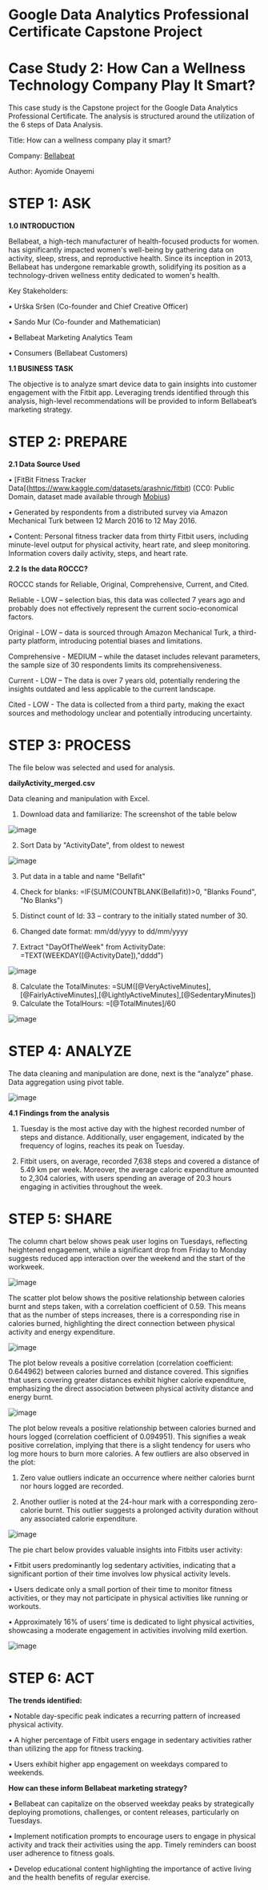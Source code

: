# Google Data Analytics Professional Certificate Capstone Project
# Case Study 2: How Can a Wellness Technology Company Play It Smart?
This case study is the Capstone project for the Google Data Analytics Professional Certificate. The analysis is structured around the utilization of the 6 steps of Data Analysis. 

Title: How can a wellness company play it smart?

Company: [Bellabeat](https://bellabeat.com/)

Author: Ayomide Onayemi

# STEP 1: ASK

**1.0 INTRODUCTION**

Bellabeat, a high-tech manufacturer of health-focused products for women.  has significantly impacted women's well-being by gathering data on activity, sleep, stress, and reproductive health. Since its inception in 2013, Bellabeat has undergone remarkable growth, solidifying its position as a technology-driven wellness entity dedicated to women's health.

Key Stakeholders:

•	Urška Sršen (Co-founder and Chief Creative Officer)

•	Sando Mur (Co-founder and Mathematician)

•	Bellabeat Marketing Analytics Team

•	Consumers (Bellabeat Customers)

**1.1 BUSINESS TASK**

The objective is to analyze smart device data to gain insights into customer engagement with the Fitbit app. Leveraging trends identified through this analysis, high-level recommendations will be provided to inform Bellabeat’s marketing strategy.

# STEP 2: PREPARE

**2.1 Data Source Used**

•	 [FitBit Fitness Tracker Data[(https://www.kaggle.com/datasets/arashnic/fitbit) (CC0: Public Domain, dataset made available through [Mobius](https://www.kaggle.com/arashnic))

•	Generated by respondents from a distributed survey via Amazon Mechanical Turk between 12 March 2016 to 12 May 2016.

•	Content: Personal fitness tracker data from thirty Fitbit users, including minute-level output for physical activity, heart rate, and sleep monitoring. Information covers daily activity, steps, and heart rate.

**2.2 Is the data ROCCC?**

ROCCC stands for Reliable, Original, Comprehensive, Current, and Cited. 

Reliable - LOW – selection bias, this data was collected 7 years ago and probably does not effectively represent the current socio-economical factors.

Original - LOW – data is sourced through Amazon Mechanical Turk, a third-party platform, introducing potential biases and limitations.

Comprehensive - MEDIUM – while the dataset includes relevant parameters, the sample size of 30 respondents limits its comprehensiveness.

Current - LOW – The data is over 7 years old, potentially rendering the insights outdated and less applicable to the current landscape.

Cited - LOW - The data is collected from a third party, making the exact sources and methodology unclear and potentially introducing uncertainty.

# STEP 3: PROCESS

The file below was selected and used for analysis.

**dailyActivity_merged.csv**

Data cleaning and manipulation with Excel.

1.	Download data and familiarize: The screenshot of the table below

![image](https://github.com/Mide203/Google_Capstone_Project/assets/130792306/0c3378e4-7d3f-49a5-aa49-c2312041587f)

2.	Sort Data by "ActivityDate", from oldest to newest

![image](https://github.com/Mide203/Google_Capstone_Project/assets/130792306/5bac15d6-9daf-4f81-a752-5d82a5518ecc)

3.	Put data in a table and name "Bellafit"
  
4.	Check for blanks: =IF(SUM(COUNTBLANK(Bellafit))>0, "Blanks Found", "No Blanks")
   
5.	Distinct count of Id:  33 – contrary to the initially stated number of 30.
   
6.	Changed date format: mm/dd/yyyy to dd/mm/yyyy
    
7.	Extract "DayOfTheWeek" from ActivityDate: =TEXT(WEEKDAY([@ActivityDate]),"dddd")

![image](https://github.com/Mide203/Google_Capstone_Project/assets/130792306/0d0b3cfa-a71e-43ba-816e-d2d82b230411)

8.	Calculate the TotalMinutes: =SUM([@VeryActiveMinutes],[@FairlyActiveMinutes],[@LightlyActiveMinutes],[@SedentaryMinutes])
9.	Calculate the TotalHours: =[@TotalMinutes]/60

![image](https://github.com/Mide203/Google_Capstone_Project/assets/130792306/29f48ef1-570c-41d2-a75e-6269c34fab09)

# STEP 4: ANALYZE
The data cleaning and manipulation are done, next is the “analyze” phase. Data aggregation using pivot table.

![image](https://github.com/Mide203/Google_Capstone_Project/assets/130792306/4ce7ea69-d6ae-41e2-8bc5-68644a897716)

**4.1 Findings from the analysis**

1. Tuesday is the most active day with the highest recorded number of steps and distance. Additionally, user engagement, indicated by the frequency of logins, reaches its peak on Tuesday.
  
2. Fitbit users, on average, recorded 7,638 steps and covered a distance of 5.49 km per week. Moreover, the average caloric expenditure amounted to 2,304 calories, with users spending an average of 20.3 hours engaging in activities throughout the week.

# STEP 5: SHARE

The column chart below shows peak user logins on Tuesdays, reflecting heightened engagement, while a significant drop from Friday to Monday suggests reduced app interaction over the weekend and the start of the workweek.


![image](https://github.com/Mide203/Google_Capstone_Project/assets/130792306/dc833d1b-66d6-40ef-b2a5-2c1e6ddd7d61)


The scatter plot below shows the positive relationship between calories burnt and steps taken, with a correlation coefficient of 0.59. This means that as the number of steps increases, there is a corresponding rise in calories burned, highlighting the direct connection between physical activity and energy expenditure.


![image](https://github.com/Mide203/Google_Capstone_Project/assets/130792306/141c33ba-371b-48fd-bb1c-2d352765ff44)

The plot below reveals a positive correlation (correlation coefficient: 0.644962) between calories burned and distance covered. This signifies that users covering greater distances exhibit higher calorie expenditure, emphasizing the direct association between physical activity distance and energy burnt.


![image](https://github.com/Mide203/Google_Capstone_Project/assets/130792306/d4c5c503-6ae6-4504-8bc5-bbee1c56db95)


The plot below reveals a positive relationship between calories burned and hours logged (correlation coefficient of 0.094951). This signifies a weak positive correlation, implying that there is a slight tendency for users who log more hours to burn more calories. 
A few outliers are also observed in the plot:

1.	Zero value outliers indicate an occurrence where neither calories burnt nor hours logged are recorded.
	
2.	Another outlier is noted at the 24-hour mark with a corresponding zero-calorie burnt. This outlier suggests a prolonged activity duration without any associated calorie expenditure.

![image](https://github.com/Mide203/Google_Capstone_Project/assets/130792306/649a417d-a3ba-43e7-b4e3-96871d3a5805)


The pie chart below provides valuable insights into Fitbits user activity:

•	Fitbit users predominantly log sedentary activities, indicating that a significant portion of their time involves low physical activity levels.

•	Users dedicate only a small portion of their time to monitor fitness activities, or they may not participate in physical activities like running or workouts.

•	Approximately 16% of users’ time is dedicated to light physical activities, showcasing a moderate engagement in activities involving mild exertion.

![image](https://github.com/Mide203/Google_Capstone_Project/assets/130792306/e489f288-991b-4e38-90b9-fcd447e0186f)


# STEP 6: ACT

**The trends identified:**

•	Notable day-specific peak indicates a recurring pattern of increased physical activity.

•	A higher percentage of Fitbit users engage in sedentary activities rather than utilizing the app for fitness tracking.

•	Users exhibit higher app engagement on weekdays compared to weekends.

**How can these inform Bellabeat marketing strategy?**

•	Bellabeat can capitalize on the observed weekday peaks by strategically deploying promotions, challenges, or content releases, particularly on Tuesdays.

•	Implement notification prompts to encourage users to engage in physical activity and track their activities using the app. Timely reminders can boost user adherence to fitness goals.

•	Develop educational content highlighting the importance of active living and the health benefits of regular exercise.
